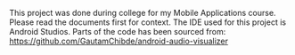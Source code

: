 This project was done during college for my Mobile Applications course. Please read the documents first for context. The IDE used for this project is Android Studios. 
Parts of the code has been sourced from: https://github.com/GautamChibde/android-audio-visualizer
